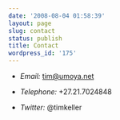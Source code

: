 ```yaml
---
date: '2008-08-04 01:58:39'
layout: page
slug: contact
status: publish
title: Contact
wordpress_id: '175'
---
```


- _Email:_ tim@umoya.net

- _Telephone:_ +27.21.7024848

- _Twitter:_ @timkeller
